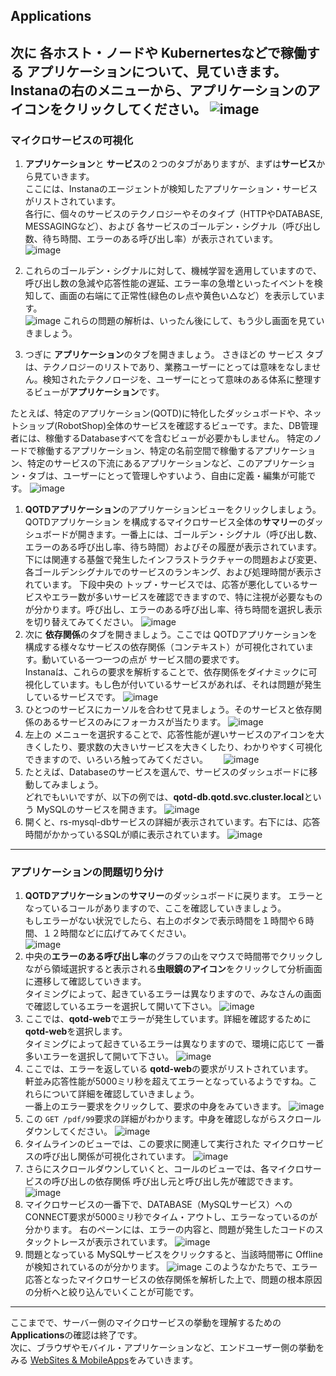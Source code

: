 ## Applications

次に 各ホスト・ノードや Kubernertesなどで稼働する アプリケーションについて、見ていきます。
Instanaの右のメニューから、**アプリケーション**のアイコンをクリックしてください。
![image](images/apps-001.png)
---
### マイクロサービスの可視化

1. **アプリケーション**と **サービス**の２つのタブがありますが、まずは**サービス**から見ていきます。  
ここには、Instanaのエージェントが検知したアプリケーション・サービスがリストされています。  
各行に、個々のサービスのテクノロジーやそのタイプ（HTTPやDATABASE, MESSAGINGなど）、および 各サービスのゴールデン・シグナル（呼び出し数、待ち時間、エラーのある呼び出し率）が表示されています。  
![image](images/apps-002.png)

1. これらのゴールデン・シグナルに対して、機械学習を適用していますので、呼び出し数の急減や応答性能の遅延、エラー率の急増といったイベントを検知して、画面の右端にて正常性(緑色のレ点や黄色い△など）を表示しています。  
![image](images/apps-003.png)
これらの問題の解析は、いったん後にして、もう少し画面を見ていきましょう。

1. つぎに **アプリケーション**のタブを開きましょう。
さきほどの サービス タブは、テクノロジーのリストであり、業務ユーザーにとっては意味をなしません。検知されたテクノロージを、ユーザーにとって意味のある体系に整理するビューが**アプリケーション**です。  

たとえば、特定のアプリケーション(QOTD)に特化したダッシュボードや、ネットショップ(RobotShop)全体のサービスを確認するビューです。また、DB管理者には、稼働するDatabaseすべてを含むビューが必要かもしません。
特定のノードで稼働するアプリケーション、特定の名前空間で稼働するアプリケーション、特定のサービスの下流にあるアプリケーションなど、このアプリケーション・タブは、ユーザーにとって管理しやすいよう、自由に定義・編集が可能です。
![image](images/apps-004.png)

1. **QOTDアプリケーション**のアプリケーションビューをクリックしましょう。  
QOTDアプリケーション を構成するマイクロサービス全体の**サマリー**のダッシュボードが開きます。一番上には、ゴールデン・シグナル（呼び出し数、エラーのある呼び出し率、待ち時間）およびその履歴が表示されています。  
下には関連する基盤で発生したインフラストラクチャーの問題および変更、各ゴールデンシグナルでのサービスのランキング、および処理時間が表示されています。
下段中央の トップ・サービスでは、応答が悪化しているサービスやエラー数が多いサービスを確認できますので、特に注視が必要なものが分かります。呼び出し、エラーのある呼び出し率、待ち時間を選択し表示を切り替えてみてください。
![image](images/apps-005.png)
1. 次に **依存関係**のタブを開きましょう。ここでは QOTDアプリケーションを構成する様々なサービスの依存関係（コンテキスト）が可視化されています。動いている一つ一つの点が サービス間の要求です。  
Instanaは、これらの要求を解析することで、依存関係をダイナミックに可視化しています。もし色が付いているサービスがあれば、それは問題が発生しているサービスです。
![image](images/apps-006.png)
1. ひとつのサービスにカーソルを合わせて見ましょう。そのサービスと依存関係のあるサービスのみにフォーカスが当たります。
![image](images/apps-007.png)
1. 左上の メニューを選択することで、応答性能が遅いサービスのアイコンを大きくしたり、要求数の大きいサービスを大きくしたり、わかりやすく可視化できますので、いろいろ触ってみてください。　　
![image](images/apps-008.png)
1. たとえば、Databaseのサービスを選んで、サービスのダッシュボードに移動してみましょう。  
どれでもいいですが、以下の例では、**qotd-db.qotd.svc.cluster.local**という MySQLのサービスを開きます。
![image](images/apps-009.png)
1. 開くと、rs-mysql-dbサービスの詳細が表示されています。右下には、応答時間がかかっているSQLが順に表示されています。
![image](images/apps-010.png)
 
---
### アプリケーションの問題切り分け

1. **QOTDアプリケーション**の**サマリー**のダッシュボードに戻ります。
エラーとなっているコールがありますので、ここを確認していきましょう。  
もしエラーがない状況でしたら、右上のボタンで表示時間を１時間や６時間、１２時間などに広げてみてください。  
![image](images/apps-011.png)
1. 中央の**エラーのある呼び出し率**のグラフの山をマウスで時間帯でクリックしながら領域選択すると表示される**虫眼鏡のアイコン**をクリックして分析画面に遷移して確認していきます。  
タイミングによって、起きているエラーは異なりますので、みなさんの画面で確認しているエラーを選択して開いて下さい。
![image](images/apps-012.png)
1. ここでは、**qotd-web**でエラーが発生しています。詳細を確認するために**qotd-web**を選択します。  
タイミングによって起きているエラーは異なりますので、環境に応じて 一番多いエラーを選択して開いて下さい。
![image](images/apps-013.png)
1. ここでは、エラーを返している **qotd-web**の要求がリストされています。  
軒並み応答性能が5000ミリ秒を超えてエラーとなっているようですね。これらについて詳細を確認していきましょう。  
一番上のエラー要求をクリックして、要求の中身をみていきます。
![image](images/apps-014.png)
1. この `GET /pdf/99`要求の詳細がわかります。中身を確認しながらスクロールダウンしてください。
![image](images/apps-015.png)
1. タイムラインのビューでは、この要求に関連して実行された マイクロサービスの呼び出し関係が可視化されています。
![image](https://user-images.githubusercontent.com/22209835/114329938-8e8fbf00-9b7b-11eb-82b4-b0b2e79366ce.png)
1. さらにスクロールダウンしていくと、コールのビューでは、各マイクロサービスの呼び出しの依存関係 呼び出し元と呼び出し先が確認できます。
![image](https://user-images.githubusercontent.com/22209835/114329959-a0716200-9b7b-11eb-8eaa-bd8b8fe06ecf.png)
1. マイクロサービスの一番下で、DATABASE（MySQLサービス）への CONNECT要求が5000ミリ秒でタイム・アウトし、エラーなっているのが分かります。
右のペーンには、エラーの内容と、問題が発生したコードのスタックトレースが表示されています。
![image](https://user-images.githubusercontent.com/22209835/114329998-b2eb9b80-9b7b-11eb-9412-ecda686ca624.png)
1. 問題となっている MySQLサービスをクリックすると、当該時間帯に Offlineが検知されているのが分かります。
![image](https://user-images.githubusercontent.com/22209835/114330035-c8f95c00-9b7b-11eb-9618-9da6e087cea4.png)
このようなかたちで、エラー応答となったマイクロサービスの依存関係を解析した上で、問題の根本原因の分析へと絞り込んでいくことが可能です。

---
ここまでで、サーバー側のマイクロサービスの挙動を理解するための**Applications**の確認は終了です。  
次に、ブラウザやモバイル・アプリケーションなど、エンドユーザー側の挙動をみる [WebSites & MobileApps](WebSites%26MobileApps.md)をみていきます。
